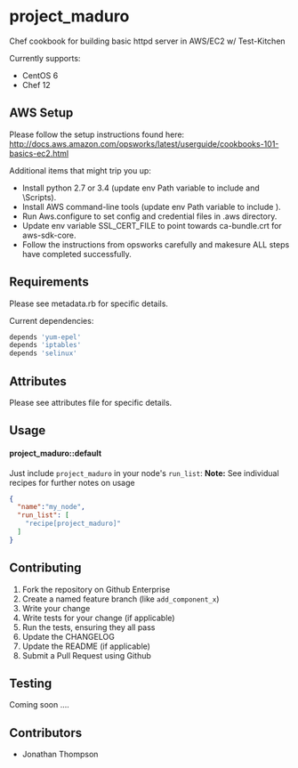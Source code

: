 project_maduro
====================
Chef cookbook for building basic httpd server in AWS/EC2 w/ Test-Kitchen

Currently supports:
- CentOS 6
- Chef 12

AWS Setup
------------
Please follow the setup instructions found here: http://docs.aws.amazon.com/opsworks/latest/userguide/cookbooks-101-basics-ec2.html

Additional items that might trip you up:
* Install python 2.7 or 3.4 (update env Path variable to include <Python Directory> and <Python Directory>\Scripts).
* Install AWS command-line tools (update env Path variable to include <AWSCLI directory>).
* Run Aws.configure to set config and credential files in .aws directory.
* Update env variable SSL_CERT_FILE to point towards ca-bundle.crt for aws-sdk-core.
* Follow the instructions from opsworks carefully and makesure ALL steps have completed successfully.

Requirements
------------
Please see metadata.rb for specific details.

Current dependencies:
```ruby
depends 'yum-epel'
depends 'iptables'
depends 'selinux'
```

Attributes
----------
Please see attributes file for specific details.

Usage
-----
#### project_maduro::default
Just include `project_maduro` in your node's `run_list`:
**Note:** See individual recipes for further notes on usage


```json
{
  "name":"my_node",
  "run_list": [
    "recipe[project_maduro]"
  ]
}
```

Contributing
------------
1. Fork the repository on Github Enterprise
2. Create a named feature branch (like `add_component_x`)
3. Write your change
4. Write tests for your change (if applicable)
5. Run the tests, ensuring they all pass
6. Update the CHANGELOG
7. Update the README (if applicable)
8. Submit a Pull Request using Github

Testing
------------
Coming soon ....

<!-- Unit tests, using rspec and ChefSpec, are required
Integration tests using Serverspec are also required

Make sure you have the required gems/verions installed
`bundle install`

Then run all of the tests with the gem environment specific for this project
`bundle exec rake`
* foodcritic
* rubocop
* chefspec
* kitchen-vagrant

To run specific test 'bundles'
* `bundle exec rake style`
* `bundle exec rake unit`
* `bundle exec rake integration:kitchen:openstack` -->

Contributors
-------------------
* Jonathan Thompson